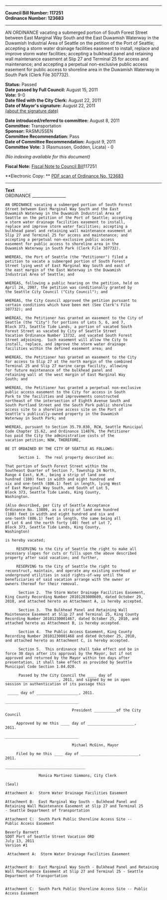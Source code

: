 * * * * *  
  
**Council Bill Number: [](#h0)[](#h2)117251**   
**Ordinance Number: 123683**  
  
* * * * *  
  
AN ORDINANCE vacating a submerged portion of South Forest Street between East Marginal Way South and the East Duwamish Waterway in the Duwamish Industrial Area of Seattle on the petition of the Port of Seattle; accepting a storm water drainage facilities easement to install, replace and improve storm water facilities; accepting a bulkhead panel and retaining wall maintenance easement at Slip 27 and Terminal 25 for access and maintenance; and accepting a perpetual non-exclusive public access easement for public access to shoreline area in the Duwamish Waterway in South Park (Clerk File 307732).  
  
**Status:** Passed   
**Date passed by Full Council:** August 15, 2011   
**Vote:** 9-0   
**Date filed with the City Clerk:** August 22, 2011   
**Date of Mayor's signature:** August 22, 2011   
[(about the signature date)](/~public/approvaldate.htm)   
  
  
**Date introduced/referred to committee:** August 8, 2011   
**Committee:** Transportation   
**Sponsor:** RASMUSSEN   
**Committee Recommendation:** Pass   
**Date of Committee Recommendation:** August 9, 2011   
**Committee Vote:** 3 (Rasmussen, Godden, Licata) - 0   
  
*(No indexing available for this document)*  
  
**Fiscal Note:** [Fiscal Note to Council Bill](http://clerk.seattle.gov/~public/fnote/117251.htm)[](#h1)[](#h3)117251  
  
**Electronic Copy: ** [PDF scan of Ordinance No. 123683](/~archives/Ordinances/Ord_123683.pdf)  
  
* * * * *  
  
**Text**  
    ORDINANCE _________________  
  
    AN ORDINANCE vacating a submerged portion of South Forest  
    Street between East Marginal Way South and the East  
    Duwamish Waterway in the Duwamish Industrial Area of  
    Seattle on the petition of the Port of Seattle; accepting  
    a storm water drainage facilities easement to install,  
    replace and improve storm water facilities; accepting a  
    bulkhead panel and retaining wall maintenance easement at  
    Slip 27 and Terminal 25 for access and maintenance; and  
    accepting a perpetual non-exclusive public access  
    easement for public access to shoreline area in the  
    Duwamish Waterway in South Park (Clerk File 307732).  
  
    WHEREAS, the Port of Seattle (the "Petitioner") filed a  
    petition to vacate a submerged portion of South Forest  
    Street lying west of East Marginal Way South and east of  
    the east margin of the East Waterway in the Duwamish  
    Industrial Area of Seattle; and  
  
    WHEREAS, following a public hearing on the petition, held on  
    April 24, 2007, the petition was conditionally granted by  
    the Seattle City Council ("City Council"); and  
  
    WHEREAS, the City Council approved the petition pursuant to  
    certain conditions which have been met (See Clerk's File  
    307732); and  
  
    WHEREAS, the Petitioner has granted an easement to the City of  
    Seattle (the "City") for portions of Lots 5, 6, and 7,  
    Block 373, Seattle Tide Lands, a portion of vacated South  
    Forest Street as vacated by City of Seattle Street  
    Vacation Ordinance Number 13732, and vacated South Forest  
    Street adjoining.  Such easement will allow the City to  
    install, replace, and improve the storm water drainage  
    facilities within the defined easement area; and  
  
    WHEREAS, the Petitioner has granted an easement to the City  
    for access to Slip 27 at the north margin of the combined  
    Terminal 25 and Slip 27 marine cargo facility, allowing  
    for future maintenance of the bulkhead panel and  
    retaining wall at the west margin of East Marginal Way  
    South; and  
  
    WHEREAS, the Petitioner has granted a perpetual non-exclusive  
    public access easement to the City for access in South  
    Park to the facilities and improvements constructed  
    northeast of the intersection of Eighth Avenue South and  
    South Portland Street and the South Park public shoreline  
    access site to a shoreline access site on the Port of  
    Seattle's publically-owned property in the Duwamish  
    Waterway in South Park; and  
  
    WHEREAS, pursuant to Section 35.79.030, RCW, Seattle Municipal  
    Code Chapter 15.62, and Ordinance 114876, the Petitioner  
    has paid the City the administrative costs of the  
    vacation petition; NOW, THEREFORE,  
  
    BE IT ORDAINED BY THE CITY OF SEATTLE AS FOLLOWS:  
  
          Section 1.  The real property described as:  
  
    That portion of South Forest Street within the  
    Southeast Quarter of Section 7, Township 24 North,  
    Range 4 East, W.M., being a strip of land one  
    hundred (100) feet in width and eight hundred and  
    six and one-tenth (806.1) feet in length, lying West  
    of East Marginal Way South, and South of Lot 5,  
    Block 373, Seattle Tide Lands, King County,  
    Washington.  
  
    (Also described, per City of Seattle Acceptance  
    Ordinance No. 13809, as a strip of land one hundred  
    (100) feet in width and eight hundred and six and  
    one-tenth (806.1) feet in length, the same being all  
    of Lot 6 and the north forty (40) feet of Lot 7,  
    Block 373, Seattle Tide Lands, King County,  
    Washington)  
  
    is hereby vacated;  
  
         RESERVING to the City of Seattle the right to make all  
    necessary slopes for cuts or fills upon the above described  
    property after said vacation; and further,  
  
         RESERVING to the City of Seattle the right to  
    reconstruct, maintain, and operate any existing overhead or  
    underground utilities in said rights-of-way until the  
    beneficiaries of said vacation arrange with the owner or  
    owners thereof for their removal.  
  
          Section 2.  The Storm Water Drainage Facilities Easement,  
    King County Recording Number 20101203000609, dated October 29,  
    2010, and attached hereto as Attachment A, is hereby accepted.  
  
          Section 3.  The Bulkhead Panel and Retaining Wall  
    Maintenance Easement at Slip 27 and Terminal 25, King County  
    Recording Number 20101230001467, dated October 25, 2010, and  
    attached hereto as Attachment B, is hereby accepted.  
  
          Section 4.  The Public Access Easement, King County  
    Recording Number 20101230001468 and dated October 25, 2010,  
    and attached hereto as Attachment C, is hereby accepted.  
  
          Section 5.  This ordinance shall take effect and be in  
    force 30 days after its approval by the Mayor, but if not  
    approved and returned by the Mayor within ten days after  
    presentation, it shall take effect as provided by Seattle  
    Municipal Code Section 1.04.020.  
  
          Passed by the City Council the ____ day of  
    ________________________, 2011, and signed by me in open  
    session in authentication of its passage this  
  
     _____ day of ___________________, 2011.  
  
    _________________________________  
  
                                  President __________of the City  
    Council  
  
         Approved by me this ____ day of _____________________,  
    2011.  
  
    _________________________________  
  
                                  Michael McGinn, Mayor  
  
         Filed by me this ____ day of __________________________,  
    2011.  
  
    ____________________________________  
  
                   Monica Martinez Simmons, City Clerk  
  
    (Seal)  
  
    Attachment A:  Storm Water Drainage Facilities Easement  
  
    Attachment B:  East Marginal Way South - Bulkhead Panel and  
    Retaining Wall Maintenance Easement at Slip 27 and Terminal 25  
    - Seattle Department of Transportation  
  
    Attachment C:  South Park Public Shoreline Access Site --  
    Public Access Easement  
  
    Beverly Barnett  
    SDOT Port of Seattle Street Vacation ORD  
    July 13, 2011  
    Version #1  
  
     Attachment A:  Storm Water Drainage Facilities Easement   
  
  
    Attachment B:  East Marginal Way South - Bulkhead Panel and Retaining Wall Maintenance Easement at Slip 27 and Terminal 25 - Seattle Department of Transportation   
  
  
    Attachment C:  South Park Public Shoreline Access Site -- Public Access Easement   
